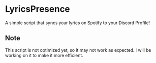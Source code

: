 # LyricsPresence
A simple script that syncs your lyrics on Spotify to your Discord Profile!

## Note
This script is not optimized yet, so it may not work as expected. I will be working on it to make it more efficient.